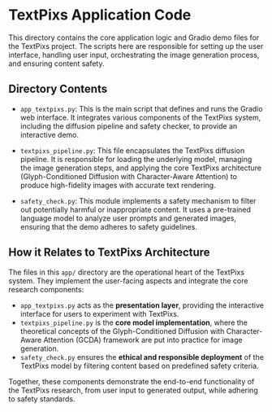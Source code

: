 # TextPixs Application Code

This directory contains the core application logic and Gradio demo files for the TextPixs project. The scripts here are responsible for setting up the user interface, handling user input, orchestrating the image generation process, and ensuring content safety.

## Directory Contents

*   `app_textpixs.py`: This is the main script that defines and runs the Gradio web interface. It integrates various components of the TextPixs system, including the diffusion pipeline and safety checker, to provide an interactive demo.

*   `textpixs_pipeline.py`: This file encapsulates the TextPixs diffusion pipeline. It is responsible for loading the underlying model, managing the image generation steps, and applying the core TextPixs architecture (Glyph-Conditioned Diffusion with Character-Aware Attention) to produce high-fidelity images with accurate text rendering.

*   `safety_check.py`: This module implements a safety mechanism to filter out potentially harmful or inappropriate content. It uses a pre-trained language model to analyze user prompts and generated images, ensuring that the demo adheres to safety guidelines.

## How it Relates to TextPixs Architecture

The files in this `app/` directory are the operational heart of the TextPixs system. They implement the user-facing aspects and integrate the core research components:

*   `app_textpixs.py` acts as the **presentation layer**, providing the interactive interface for users to experiment with TextPixs.
*   `textpixs_pipeline.py` is the **core model implementation**, where the theoretical concepts of the Glyph-Conditioned Diffusion with Character-Aware Attention (GCDA) framework are put into practice for image generation.
*   `safety_check.py` ensures the **ethical and responsible deployment** of the TextPixs model by filtering content based on predefined safety criteria.

Together, these components demonstrate the end-to-end functionality of the TextPixs research, from user input to generated output, while adhering to safety standards.